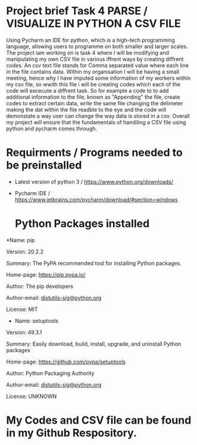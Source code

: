  # Project brief Task 4 PARSE / VISUALIZE IN PYTHON A CSV FILE

Using Pycharm an IDE for python, which is a high-tech programming language, allowing users to programme on both smaller and larger scales. The project iam working on is task 4 where I will be modifying and manipulating my own CSV file in various iffrent ways by creating diffrent codes. An csv text file stands for Comma separated value where each line in the file contains data. Within my organisation I will be having a small meeting, hence why I have imputed some information of my workers within my csv file, so wwith this file i will be creating codes which each of the code will excecute a diffrent task. So for example a code to to add additional information to the file, known as "Appending" the file, create codes to extract certain data, write the same file changing the delimeter making the dat within the file readble to the eye and the code will demonstate a way user can change the way data is stored in a csv. Overall my project will ensure that the fundamentals of handiling a CSV file using python and pycharm comes through.

  # Requirments / Programs needed to be preinstalled

* Latest version of python 3 / https://www.python.org/downloads/

* Pycharm IDE / https://www.jetbrains.com/pycharm/download/#section=windows

  # Python Packages installed
 
*Name: pip

Version: 20.2.2

Summary: The PyPA recommended tool for installing Python packages.

Home-page: https://pip.pypa.io/


Author: The pip developers

Author-email: distutils-sig@python.org

License: MIT


* Name: setuptools

Version: 49.3.1

Summary: Easily download, build, install, upgrade, and uninstall Python packages

Home-page: https://github.com/pypa/setuptools

Author: Python Packaging Authority

Author-email: distutils-sig@python.org

License: UNKNOWN


  #  My Codes and CSV file can be found in my Github Respository.

